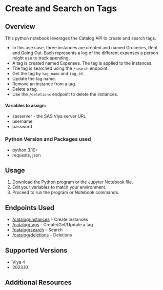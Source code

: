 # Create and Search on Tags
## Overview
This python notebook leverages the Catalog API to create and search tags.
- In this use case, three instances are created and named Groceries, Rent and Going Out. Each represents a log of the different expenses a person might use to track spending.
- A tag is created named Expenses. The tag is applied to the instances.
- The tag is searched using the `/search` endpoint.
- Get the tag by `tag_name` and `tag_id`.
- Update the tag name.
- Remove an instance from a tag.
- Delete a tag.
- Use the `/deletions` endpoint to delete the instances.

#### Variables to assign:
- sasserver - the SAS Viya server URL
- username
- password
### Python Version and Packages used
- python 3.10+
- requests, json
## Usage
1. Download the Python program or the Jupyter Notebook file.
2. Edit your variables to match your environment.
3. Proceed to run the program or Notebook commands.
## Endpoints Used
- [/catalog/instances](https://sas-devportal-prod.azurewebsites.net/restApis/internal/catalog-v1/instances) - Create instances
- [/catalog/tags](https://sas-devportal-prod.azurewebsites.net/restApis/internal/catalog-v1/tags) - Create/Get/Update a tag
- [/catalog/search](https://sas-devportal-prod.azurewebsites.net/restApis/internal/catalog-v1/search) - Search
- [/catalog/deletions](https://sas-devportal-prod.azurewebsites.net/restApis/internal/catalog-v1/deletions) - Deletions

## Supported Versions

- Viya 4
- 2023.10

## Additional Resources
